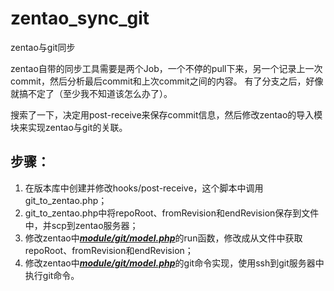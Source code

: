 # zentao_sync_git
zentao与git同步

zentao自带的同步工具需要是两个Job，一个不停的pull下来，另一个记录上一次commit，然后分析最后commit和上次commit之间的内容。
有了分支之后，好像就搞不定了（至少我不知道该怎么办了）。

搜索了一下，决定用post-receive来保存commit信息，然后修改zentao的导入模块来实现zentao与git的关联。

## 步骤：
1. 在版本库中创建并修改hooks/post-receive，这个脚本中调用git_to_zentao.php；
2. git_to_zentao.php中将repoRoot、fromRevision和endRevision保存到文件中，并scp到zentao服务器；
3. 修改zentao中[***module/git/model.php***](https://github.com/yisiliang/zentaopms/blob/master/module/git/model.php)的run函数，修改成从文件中获取repoRoot、fromRevision和endRevision；
4. 修改zentao中[***module/git/model.php***](https://github.com/yisiliang/zentaopms/blob/master/module/git/model.php)的git命令实现，使用ssh到git服务器中执行git命令。


